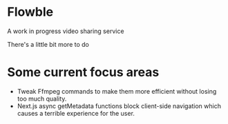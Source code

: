 # Flowble

A work in progress video sharing service

There's a little bit more to do

# Some current focus areas
- Tweak Ffmpeg commands to make them more efficient without losing too much quality.
- Next.js async getMetadata functions block client-side navigation which causes a terrible experience for the user.
